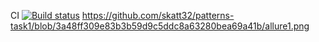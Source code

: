 CI [![Build status](https://ci.appveyor.com/api/projects/status/yn4i02jaipysvcqy?svg=true)](https://ci.appveyor.com/project/skatt32/patterns-task1)
https://github.com/skatt32/patterns-task1/blob/3a48ff309e83b3b59d9c5ddc8a63280bea69a41b/allure1.png
